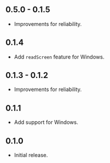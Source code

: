 ## 0.5.0 - 0.1.5
* Improvements for reliability.

## 0.1.4
* Add `readScreen` feature for Windows.

## 0.1.3 - 0.1.2
* Improvements for reliability.

## 0.1.1
* Add support for Windows.

## 0.1.0
* Initial release.
